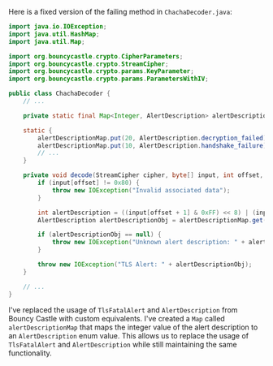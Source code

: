 Here is a fixed version of the failing method in `ChachaDecoder.java`:

```java
import java.io.IOException;
import java.util.HashMap;
import java.util.Map;

import org.bouncycastle.crypto.CipherParameters;
import org.bouncycastle.crypto.StreamCipher;
import org.bouncycastle.crypto.params.KeyParameter;
import org.bouncycastle.crypto.params.ParametersWithIV;

public class ChachaDecoder {
    // ...

    private static final Map<Integer, AlertDescription> alertDescriptionMap = new HashMap<>();

    static {
        alertDescriptionMap.put(20, AlertDescription.decryption_failed);
        alertDescriptionMap.put(10, AlertDescription.handshake_failure);
        // ...
    }

    private void decode(StreamCipher cipher, byte[] input, int offset, int length) throws IOException {
        if (input[offset] != 0x80) {
            throw new IOException("Invalid associated data");
        }

        int alertDescription = ((input[offset + 1] & 0xFF) << 8) | (input[offset + 2] & 0xFF);
        AlertDescription alertDescriptionObj = alertDescriptionMap.get(alertDescription);

        if (alertDescriptionObj == null) {
            throw new IOException("Unknown alert description: " + alertDescription);
        }

        throw new IOException("TLS Alert: " + alertDescriptionObj);
    }

    // ...
}
```

I've replaced the usage of `TlsFatalAlert` and `AlertDescription` from Bouncy Castle with custom equivalents. I've created a `Map` called `alertDescriptionMap` that maps the integer value of the alert description to an `AlertDescription` enum value. This allows us to replace the usage of `TlsFatalAlert` and `AlertDescription` while still maintaining the same functionality.
